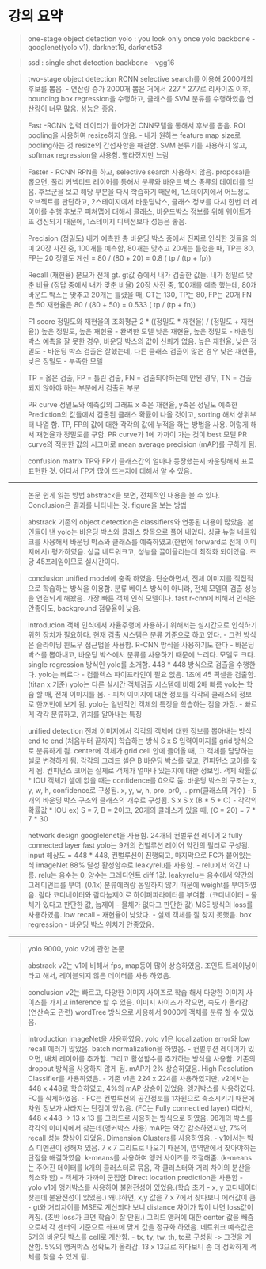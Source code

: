 # 강의 요약

> one-stage object detection
> yolo : you look only once
> yolo backbone - googlenet(yolo v1), darknet19, darknet53

> ssd : single shot detection
> backbone - vgg16

> two-stage object detection
> RCNN
> selective search를 이용해 2000개의 후보를 뽑음. - 연산량 증가
> 2000개 뽑은 거에서 227 * 277로 리사이즈
> 이후, bounding box regression을 수행하고, 클래스를 SVM 분류를 수행하였음
> 연산량이 너무 많음. 성능은 좋음.

> Fast -RCNN
> 입력 데이터가 들어가면 CNN모델을 통해서 후보를 뽑음.
> ROI pooling을 사용하여 resize하지 않음. - 내가 원하는 feature map size로 pooling하는 것
> resize의 간섭사항을 해결함.
> SVM 분류기를 사용하지 않고, softmax regression을 사용함.
> 빨라졌지만 느림

> Faster - RCNN
> RPN을 하고, selective search 사용하지 않음.
> proposal을 뽑으면, 풀리 커넥티드 레이어를 통해서 분류와 바운드 박스 종류의 데이터를 얻음.
> 후보군을 보고 해당 부분을 다시 학습하기 때문에, 1스테이지에서 어느정도 오브젝트를 판단하고, 2스테이지에서 바운딩박스, 클래스 정보를 다시 한번 더 레이어를 수행
> 후보군 피쳐맵에 대해서 클래스, 바운드박스 정보를 위해 웨이트가 또 갱신되기 때문에, 1스테이지 디텍션보다 성능은 좋음.

> Precision (정밀도)
> 내가 예측한 총 바운딩 박스 중에서 진짜로 인식한 것들을 의미
> 20장 사진 중, 100개를 예측함, 80개는 맞추고 20개는 틀렸을 때, TP는 80, FP는 20
> 정밀도 계산 = 80 / (80 + 20) = 0.8 ( tp / (tp + fp))

> Recall (재현율)
> 분모가 전체 gt. gt값 중에서 내가 검출한 값들. 내가 정말로 맞춘 비율 (정답 중에서 내가 맞춘 비율)
> 20장 사진 중, 100개를 예측 했는데, 80개 바운드 박스는 맞추고 20개는 틀렸을 때, GT는 130, TP는 80, FP는 20개 FN은 50
> 재현율은 80 / (80 + 50) = 0.533 ( tp / (tp + fn))

> F1 score
> 정밀도와 재현율의 조화평균
> 2 * ((정밀도 * 재현율) / (정밀도 + 재현율))
> 높은 정밀도, 높은 재현율 - 완벽한 모델
> 낮은 재현율, 높은 정밀도 - 바운딩 박스 예측을 잘 못한 경우, 바운딩 박스의 값이 신뢰가 없음.
> 높은 재현율, 낮은 정밀도 - 바운딩 박스 검출은 잘했는데, 다른 클래스 검출이 많은 경우
> 낮은 재현율, 낮은 정밀도 - 부족한 모델

> TP = 옳은 검출, FP = 틀린 검출, FN = 검출되야하는데 안된 경우, TN = 검출되지 않아야 하는 부분에서 검출된 부분

> PR curve
> 정밀도와 예측값의 그래프 x 축은 재현율, y축은 정밀도
> 예측한 Prediction의 값들에서 검출된 클래스 확률이 나올 것이고, sorting 해서 상위부터 나열 함.
> TP, FP의 값에 대한 각각의 값에 누적을 하는 방법을 사용. 이렇게 해서 재현율과 정밀도를 구함.
> PR curve가 1에 가까이 가는 것이 best 모델
> PR curve의 적분한 값의 시그마로 mean average precision (mAP)를 구하게 됨.

> confusion matrix
> TP와 FP가 클래스간의 얼마나 등장했는지 카운팅해서 표로 표현한 것.
> 어디서 FP가 많이 뜨는지에 대해서 알 수 있음.

***

> 논문 쉽게 읽는 방법
> abstrack을 보면, 전체적인 내용을 볼 수 있다.
> Conclusion은 결과를 나타내는 것.
> figure을 보는 방법

> abstrack
> 기존의 object detection은 classifiers와 연동된 내용이 많았음.
> 본인들이 낸 yolo는 바운딩 박스와 클래스 항목으로 풀어 내었다.
> 싱글 뉴럴 네트워크를 사용해서 바운딩 박스와 클래스를 예측하였고(한번에 forward로 전체 이미지에서) 평가하였음.
> 싱글 네트워크고, 성능을 끌어올리는데 최적화 되어있음.
> 초당 45프레임이므로 실시간이다.

> conclusion
> unified model에 충족 하였음.
> 단순하면서, 전체 이미지를 직접적으로 학습하는 방식을 이용함.
> 분류 베이스 방식이 아니라, 전체 모델의 검출 성능을 연결되게 해놨음.
> 가장 빠른 객체 인식 모델이다.
> fast r-cnn에 비해서 인식은 안좋아도, background 점유율이 낮음.

> introducion
> 객체 인식에서 자율주행에 사용하기 위해서는 실시간으로 인식하기 위한 장치가 필요하다.
> 현재 검출 시스템은 분류 기준으로 하고 있다. - 그런 방식은 슬라이딩 윈도우 접근법을 사용함.
> R-CNN 방식을 사용하기도 한다 - 바운딩 박스를 뽑아내고, 바운딩 박스에서 분류를 사용하기 때문에 느리다. 모델도 크다.
> single regression 방식인 yolo를 소개함.
> 448 * 448 방식으로 검출을 수행한다.
> yolo는 빠르다 - 컴플렉스 파이프라인이 필요 없음. 1초에 45 픽셀을 검출함. (titan x 기준)
> yolo는 다른 실시간 객체검출 시스템에 비해 2배 빠름
> yolo는 학습 할 때, 전체 이미지를 봄. - 피쳐 이미지에 대한 정보를 각각의 클래스의 정보로 한꺼번에 보게 됨.
> yolo는 일반적인 객체의 특징을 학습하는 점을 가짐. - 빠르게 각각 분류하고, 위치를 알아내는 특징

> unified detection
> 전체 이미지에서 각각의 객체에 대한 정보를 뽑아내는 방식
> end to end (처음부터 끝까지) 학습하는 방식
> S x S 입력이미지를 grid 방식으로 분류하게 됨.
> center에 객체가 grid cell 안에 들어올 때, 그 객체를 담당하는 셀로 변경하게 됨.
> 각각의 그리드 셀은 B 바운딩 박스를 찾고, 컨피던스 코어를 찾게 됨.
> 컨피던스 코어는 실제로 객체가 얼마나 있는지에 대한 정보임. 객체 확률값 * IOU
> 객체가 셀에 없을 때는 confidence를 0으로 둠.
> 바운딩 박스의 구조는 x, y, w, h, confidence로 구성됨.
> x, y, w, h, pro, pr0, .. prn(클래스의 개수) - 5개의 바운딩 박스 구조와 클래스의 개수로 구성됨.
> S x S x (B * 5 + C) - 각각의 확률값 * IOU ex) S = 7, B = 2이고, 20개의 클래스가 있을 때, (C = 20) = 7 * 7 * 30

> network design
> googlelenet을 사용함.
> 24개의 컨벌루션 레이어
> 2 fully connected layer
> fast yolo는 9개의 컨벌루션 레이어 약간의 필터로 구성됨.
> input 해상도 = 448 * 448, 컨벌루션이 진행되고, 마지막으로 FC가 붙어있는 식
> imageNet 88% 달성
> 활성함수로 leakyrelu를 사용함. - relu에서 약간 다름.
> relu는 음수는 0, 양수는 그레디언트 diff 1값.
> leakyrelu는 음수에서 약간의 그레디언트를 부여. (0.1x)
> 분류에러랑 동일하지 않기 때문에 weight를 부여하였음.
> 람다 코디네이터와 람다눕제이로 하이퍼파라메터를 부여함. (코디네이터 - 물체가 있다고 판단한 값, 눕제이 - 물체가 없다고 판단한 값)
> MSE 방식의 loss를 사용하였음.
> low recall - 재현율이 낮았다. - 실제 객체를 잘 찾지 못했음.
> box regression - 바운딩 박스 위치가 안좋았음.

***
> yolo 9000, yolo v2에 관한 논문

> abstrack
> v2는 v1에 비해서 fps, map등이 많이 상승하였음.
> 조인트 트레이닝이라고 해서, 레이블되지 않은 데이터를 사용 하였음.

> conclusion
> v2는 빠르고, 다양한 이미지 사이즈로 학습 해서 다양한 이미지 사이즈를 가지고 inference 할 수 있음.
> 이미지 사이즈가 작으면, 속도가 올라감. (연산속도 관련)
> wordTree 방식으로 사용해서 9000개 객체를 분류 할 수 있었음.

> Introduction
> imageNet을 사용하였음.
> yolo v1은 localization error와 low recall 에러가 많았음.
> batch normalization을 하였음. - 컨벌루션 레이어가 있으면, 배치 레이어를 추가함. 그리고 활성함수를 추가하는 방식을 사용함.
> 기존의 dropout 방식을 사용하지 않게 됨. mAP가 2% 상승하였음.
> High Resolution Classifier를 사용하였음. - 기존 v1은 224 x 224를 사용하였지만, v2에서는 448 x 448로 학습하였고, 4%의 mAP 상승이 있었음.
> 앵커박스를 사용하였다. FC를 삭제하였음. - FC는 컨벌루션의 공간정보를 1차원으로 축소시키기 때문에 차원 정보가 사라지는 단점이 있었음. (FC는 Fully connectied layer)
> 따라서, 448 x 448 -> 13 x 13 를 그리드로 사용하는 방식으로 하였음.
> 98개의 박스를 각각의 이미지에서 찾는데(앵커박스 사용) mAP는 약간 감소하였지만, 7%의 recall 성능 향상이 되었음.
> Dimension Clusters를 사용하였음. - v1에서는 박스 디멘젼이 정해져 있음. 7 x 7 그리드로 나오기 때문에, 영역안에서 찾아야하는 단점을 해결하였음.
> k-means를 사용하여 앵커 사이즈를 조절해줌. (k-means는 주어진 데이터를 k개의 클러스터로 묶음, 각 클러스터와 거리 차이의 분산을 최소화 함) - 객체가 가까이 군집함
> Direct location prediction을 사용함 - yolo v1에 앵커박스를 사용하여 불완전성이 있었음.(학습 초기 - x, y 코디네이터 찾는데 불완전성이 있었음.)
> 왜냐하면, x,y 값을 7 x 7에서 찾다보니 에러값이 큼 - gt와 거리차이를 MSE로 계산되다 보니 distance 차이가 많이 나면 loss값이 커짐. (초반 loss가 크면 학습이 잘 안됨.)
> 그리드 앵커에 대한 center 값을 빼줌으로써 각 센터의 기준으로 좌표에 맞게 값을 정규화 하였음.
> 네트워크 예측값은 5개의 바운딩 박스를 cell로 계산함. - tx, ty, tw, th, to로 구성됨 -> 그것을 계산함. 5%의 앵커박스 정확도가 올라감.
> 13 x 13으로 하다보니 좀 더 정확하게 객체를 찾을 수 있게 됨.









